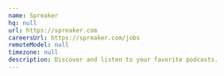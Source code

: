 ```yaml
---
name: Spreaker
hq: null
url: https://spreaker.com
careersUrl: https://spreaker.com/jobs
remoteModel: null
timezone: null
description: Discover and listen to your favorite podcasts.
---
```


